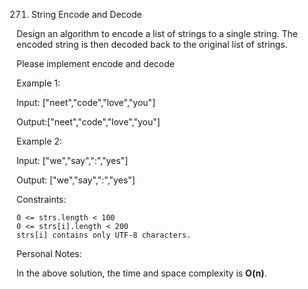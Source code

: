 271. String Encode and Decode

Design an algorithm to encode a list of strings to a single string. The encoded string is then decoded back to the original list of strings.

Please implement encode and decode

Example 1:

Input: ["neet","code","love","you"]

Output:["neet","code","love","you"]

Example 2:

Input: ["we","say",":","yes"]

Output: ["we","say",":","yes"]

Constraints:

    0 <= strs.length < 100
    0 <= strs[i].length < 200
    strs[i] contains only UTF-8 characters.

Personal Notes:

In the above solution, the time and space complexity is **O(n)**.
